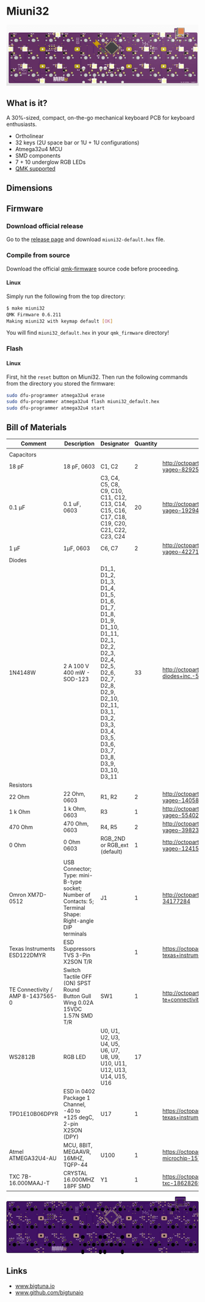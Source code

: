 # Miuni32 

![back](rendering-back-3d.png)

## What is it?

A 30%-sized, compact, on-the-go mechanical keyboard PCB for keyboard enthusiasts.

- Ortholinear
- 32 keys (2U space bar or 1U + 1U configurations)
- Atmega32u4 MCU
- SMD components
- 7 + 10 underglow RGB LEDs
- [QMK supported](https://github.com/bigtunaIO/qmk_firmware/)

## Dimensions

## Firmware
### Download official release

Go to the [release page](https://github.com/bigtunaIO/qmk_firmware/releases/tag/miuni32-revision-2) and download `miuni32-default.hex` file.

### Compile from source

Download the official [qmk-firmware](https://github.com/qmk/qmk_firmware) source code before proceeding.

#### Linux

Simply run the following from the top directory:

```bash
$ make miuni32
QMK Firmware 0.6.211              
Making miuni32 with keymap default [OK]        
```

You will find `miuni32_default.hex` in your `qmk_firmware` directory!

### Flash

#### Linux

First, hit the `reset` button on Miuni32. Then run the following commands from the directory you stored the firmware:

```bash
sudo dfu-programmer atmega32u4 erase
sudo dfu-programmer atmega32u4 flash miuni32_default.hex
sudo dfu-programmer atmega32u4 start
```

## Bill of Materials
| Comment                           | Description                                                                                               | Designator                                                                                                                                                                                                 | Quantity | Octopart URL                                                     |
|-----------------------------------|-----------------------------------------------------------------------------------------------------------|------------------------------------------------------------------------------------------------------------------------------------------------------------------------------------------------------------|----------|------------------------------------------------------------------|
|                                   |                                                                                                           |                                                                                                                                                                                                            |          |                                                                  |
| Capacitors                        |                                                                                                           |                                                                                                                                                                                                            |          |                                                                  |
| 18 pF                             | 18 pF, 0603                                                                                               | C1, C2                                                                                                                                                                                                     | 2        | http://octopart.com/cc0603jrnpo9bn180-yageo-8292531              |
| 0.1 µF                            | 0.1 uF, 0603                                                                                              | C3, C4, C5, C8, C9, C10, C11, C12, C13, C14, C15, C16, C17, C18, C19, C20, C21, C22, C23, C24                                                                                                              | 20       | http://octopart.com/cc0603krx7r7bb104-yageo-192941               |
| 1 µF                              | 1µF, 0603                                                                                                 | C6, C7                                                                                                                                                                                                     | 2        | http://octopart.com/cc0603krx7r7bb105-yageo-42271928             |
| Diodes                            |                                                                                                           |                                                                                                                                                                                                            |          |                                                                  |
| 1N4148W                           | 2 A 100 V 400 mW - SOD-123                                                                                | D1_1, D1_2, D1_3, D1_4, D1_5, D1_6, D1_7, D1_8, D1_9, D1_10, D1_11, D2_1, D2_2, D2_3, D2_4, D2_5, D2_6, D2_7, D2_8, D2_9, D2_10, D2_11, D3_1, D3_2, D3_3, D3_4, D3_5, D3_6, D3_7, D3_8, D3_9, D3_10, D3_11 | 33       | http://octopart.com/1n4148w-7-f-diodes+inc.-55386411             |
| Resistors                         |                                                                                                           |                                                                                                                                                                                                            |          |                                                                  |
| 22 Ohm                            | 22 Ohm, 0603                                                                                              | R1, R2                                                                                                                                                                                                     | 2        | http://octopart.com/rc0603fr-0722rl-yageo-1405859                |
| 1 k Ohm                           | 1 k Ohm, 0603                                                                                             | R3                                                                                                                                                                                                         | 1        | http://octopart.com/rc0603fr-071kl-yageo-55402882                |
| 470 Ohm                           | 470 Ohm, 0603                                                                                             | R4, R5                                                                                                                                                                                                     | 2        | http://octopart.com/rc0603fr-07470rl-yageo-39823780              |
| 0 Ohm                             | 0 Ohm 0603                                                                                                | RGB_2ND or RGB_ext (default)                                                                                                                                                                               | 1        | http://octopart.com/rc0603jr-070rl-yageo-1241539                 |
|                                   |                                                                                                           |                                                                                                                                                                                                            |          |                                                                  |
| Omron XM7D-0512                   | USB Connector; Type: mini-B-type socket; Number of Contacts: 5; Terminal Shape: Right-angle DIP terminals | J1                                                                                                                                                                                                         | 1        | http://octopart.com/xm7d-0512-omron-34177284                     |
| Texas Instruments ESD122DMYR      | ESD Suppressors TVS 3-Pin X2SON T/R                                                                       |                                                                                                                                                                                                            | 1        | https://octopart.com/esd122dmyr-texas+instruments-83003494       |
| TE Connectivity / AMP 8-1437565-0 | Switch Tactile OFF (ON) SPST Round Button Gull Wing 0.02A 15VDC 1.57N SMD T/R                             | SW1                                                                                                                                                                                                        | 1        | http://octopart.com/8-1437565-0-te+connectivity+%2F+amp-40419826 |
| WS2812B                           | RGB LED                                                                                                   | U0, U1, U2, U3, U4, U5, U6, U7, U8, U9, U10, U11, U12, U13, U14, U15, U16                                                                                                                                  | 17       |                                                                  |
| TPD1E10B06DPYR                    | ESD in 0402 Package 1 Channel, -40 to +125 degC, 2-pin X2SON (DPY)                                        | U17                                                                                                                                                                                                        | 1        | https://octopart.com/tpd1e10b06dpyr-texas+instruments-22024341   |
| Atmel ATMEGA32U4-AU               | MCU, 8BIT, MEGAAVR, 16MHZ, TQFP-44                                                                        | U100                                                                                                                                                                                                       | 1        | https://octopart.com/atmega32u4-aur-microchip-15718526           |
| TXC 7B-16.000MAAJ-T               | CRYSTAL 16.000MHZ 18PF SMD                                                                                | Y1                                                                                                                                                                                                         | 1        | https://octopart.com/7b-16.000maaj-t-txc-18628265                |


![back](rendering-back.png)

## Links

* www.bigtuna.io
* www.github.com/bigtunaio
